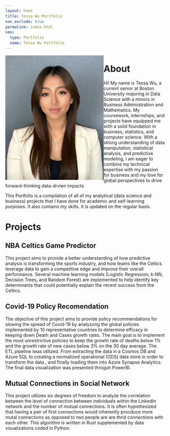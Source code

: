 ```yaml
---
layout: home
title: Tessa Wu Portfolio
nav_exclude: true
permalink: index.html
seo:
  type: Portfolio
  name: Tessa Wu Portfolio
---
```




<img align="left" src = "images/IMG_9859.jpg" width="310"> 

# About 

Hi! My name is Tessa Wu, a current senior at Boston University majoring in Data Science with a minors in Business Administration and             Mathematics. My coursework, internships, and projects have equipped me with a solid foundation in business, statistics, and computer             science. With a strong understanding of data manipulation, statistical analysis, and predictive modeling, I am eager to combine my technical     expertise with my passion for business and my love for global perspectives to drive forward-thinking data-drvien impacts.

This Portfolio is a compilation of all of my analytical (data science and business) projects that I have done for academic and self-learning     purposes. It also contains my skills. It is updated on the regular basis.

# Projects

## NBA Celtics Game Predictor
This project aims to provide a better understanding of how predictive analysis is transforming the sports industry, and how teams like the Celtics leverage data to gain a competitive edge and improve their overall performance. Several machine learning models (Logistic Regression, k-NN, Decision Trees, and Random Forest) are implemented to help identify key determinants that could potentially explain the recent success from the Celtics.

## Covid-19 Policy Recomendation
The objective of this project aims to provide policy recommendations for slowing the spread of Covid-19 by analyzong the global policies implemented by 10 representative countries to determine efficacy in keeping down Death and Cases growth rates. The main goal is to implement the most unrestrictive policies to keep the growth rate of deaths below 1% and the growth rate of new cases below 3% on the 30 day average. The ETL pipeline iwas utilized. From extracting the data in a Cosmos DB and Azure SQL to creating a normalized operational (ODS) data store in order to transform the data , and finally loading them into Azure Synapse Analytics. The final data visualization was presented throguh PowerBI.

## Mutual Connections in Social Network
This project utliizes six degrees of freedom to analyze the correlation between the level of connection between individuals within the LinkedIn network and the number of mutual connections. It is often hypothesized that having a pair of first connections would inherently procduce more mutal connections as opposed to two people are are thrid connections with each other. This algorithm is written in Rust supplemented by data visualizations coded in Python.

